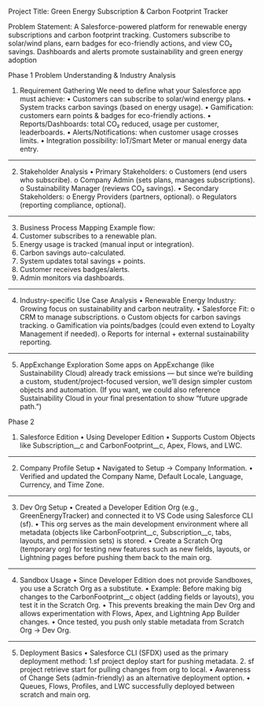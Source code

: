 Project Title:
Green Energy Subscription & Carbon Footprint Tracker

Problem Statement:
A Salesforce-powered platform for renewable energy subscriptions and carbon footprint tracking. Customers subscribe to solar/wind plans, earn badges for eco-friendly actions, and view CO₂ savings. Dashboards and alerts promote sustainability and green energy adoption

Phase 1 
Problem Understanding & Industry Analysis
1. Requirement Gathering
We need to define what your Salesforce app must achieve:
•	Customers can subscribe to solar/wind energy plans.
•	System tracks carbon savings (based on energy usage).
•	Gamification: customers earn points & badges for eco-friendly actions.
•	Reports/Dashboards: total CO₂ reduced, usage per customer, leaderboards.
•	Alerts/Notifications: when customer usage crosses limits.
•	Integration possibility: IoT/Smart Meter or manual energy data entry.
________________________________________
2. Stakeholder Analysis
•	Primary Stakeholders:
o	Customers (end users who subscribe).
o	Company Admin (sets plans, manages subscriptions).
o	Sustainability Manager (reviews CO₂ savings).
•	Secondary Stakeholders:
o	Energy Providers (partners, optional).
o	Regulators (reporting compliance, optional).
________________________________________
3. Business Process Mapping
Example flow:
1.	Customer subscribes to a renewable plan.
2.	Energy usage is tracked (manual input or integration).
3.	Carbon savings auto-calculated.
4.	System updates total savings + points.
5.	Customer receives badges/alerts.
6.	Admin monitors via dashboards.
________________________________________
4. Industry-specific Use Case Analysis
•	Renewable Energy Industry: Growing focus on sustainability and carbon neutrality.
•	Salesforce Fit:
o	CRM to manage subscriptions.
o	Custom objects for carbon savings tracking.
o	Gamification via points/badges (could even extend to Loyalty Management if needed).
o	Reports for internal + external sustainability reporting.
________________________________________
5. AppExchange Exploration
Some apps on AppExchange (like Sustainability Cloud) already track emissions — but since we’re building a custom, student/project-focused version, we’ll design simpler custom objects and automation.
(If you want, we could also reference Sustainability Cloud in your final presentation to show “future upgrade path.”)

Phase 2
1. Salesforce Edition
•	Using Developer Edition
•	Supports Custom Objects like Subscription__c and CarbonFootprint__c, Apex, Flows, and LWC.
____________________________________________
2. Company Profile Setup
•	Navigated to Setup → Company Information.
•	Verified and updated the Company Name, Default Locale, Language, Currency, and Time Zone.
_____________________________________________
3. Dev Org Setup
•	Created a Developer Edition Org (e.g., GreenEnergyTracker) and connected it to VS Code using Salesforce CLI (sf).
•	This org serves as the main development environment where all metadata (objects like CarbonFootprint__c, Subscription__c, tabs, layouts, and permission sets) is stored.
•	Create a Scratch Org (temporary org) for testing new features such as new fields, layouts, or Lightning pages before pushing them back to the main org.
__________________________________________
4. Sandbox Usage
•	Since Developer Edition does not provide Sandboxes, you use a Scratch Org as a substitute.
•	Example: Before making big changes to the CarbonFootprint__c object (adding fields or layouts), you test it in the Scratch Org.
•	This prevents breaking the main Dev Org and allows experimentation with Flows, Apex, and Lightning App Builder changes.
•	Once tested, you push only stable metadata from Scratch Org → Dev Org.
__________________________________________
5. Deployment Basics
•	Salesforce CLI (SFDX) used as the primary deployment method:
     1.sf project deploy start for pushing metadata.
     2. sf project retrieve start for pulling changes from org to local.
•	Awareness of Change Sets (admin-friendly) as an alternative deployment option. 
•	 Queues, Flows, Profiles, and LWC successfully deployed between scratch and main org.

